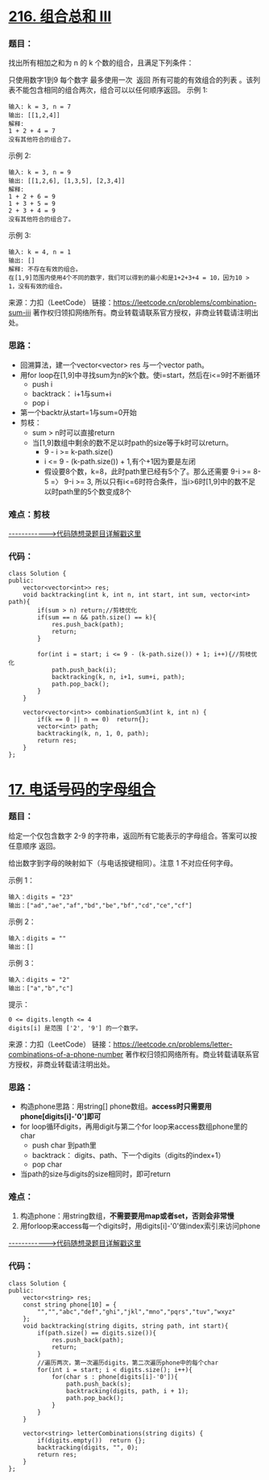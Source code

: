 # [216. 组合总和 III](https://leetcode.cn/problems/combination-sum-iii/)
### 题目：
找出所有相加之和为 n 的 k 个数的组合，且满足下列条件：

只使用数字1到9
每个数字 最多使用一次 
返回 所有可能的有效组合的列表 。该列表不能包含相同的组合两次，组合可以以任何顺序返回。
示例 1:
```
输入: k = 3, n = 7
输出: [[1,2,4]]
解释:
1 + 2 + 4 = 7
没有其他符合的组合了。
```
示例 2:
```
输入: k = 3, n = 9
输出: [[1,2,6], [1,3,5], [2,3,4]]
解释:
1 + 2 + 6 = 9
1 + 3 + 5 = 9
2 + 3 + 4 = 9
没有其他符合的组合了。
```
示例 3:
```
输入: k = 4, n = 1
输出: []
解释: 不存在有效的组合。
在[1,9]范围内使用4个不同的数字，我们可以得到的最小和是1+2+3+4 = 10，因为10 > 1，没有有效的组合。
```

来源：力扣（LeetCode）
链接：https://leetcode.cn/problems/combination-sum-iii
著作权归领扣网络所有。商业转载请联系官方授权，非商业转载请注明出处。



### 思路：
- 回溯算法，建一个vector<vector<int>> res 与一个vector<int> path。
- 用for loop在[1,9]中寻找sum为n的k个数。使i=start，然后在i<=9时不断循环
  - push i
  - backtrack： i+1与sum+i
  - pop i
- 第一个backtr从start=1与sum=0开始
- 剪枝：
  - sum > n时可以直接return
  - 当[1,9]数组中剩余的数不足以时path的size等于k时可以return。
    -  9 - i >= k-path.size()
    - i <= 9 - (k-path.size()) + 1,有个+1因为要是左闭
    - 假设要8个数，k=8，此时path里已经有5个了。那么还需要 9-i >= 8-5 =〉 9-i >= 3, 所以只有i<=6时符合条件，当i>6时[1,9]中的数不足以时path里的5个数变成8个

### 难点：剪枝

[------------>代码随想录题目详解戳这里](https://programmercarl.com/0216.%E7%BB%84%E5%90%88%E6%80%BB%E5%92%8CIII.html)


### 代码：  
```
class Solution {
public:
    vector<vector<int>> res;
    void backtracking(int k, int n, int start, int sum, vector<int> path){
        if(sum > n) return;//剪枝优化
        if(sum == n && path.size() == k){
            res.push_back(path);
            return;
        }

        for(int i = start; i <= 9 - (k-path.size()) + 1; i++){//剪枝优化
            path.push_back(i);
            backtracking(k, n, i+1, sum+i, path);
            path.pop_back();
        }
    }

    vector<vector<int>> combinationSum3(int k, int n) {
        if(k == 0 || n == 0)  return{};
        vector<int> path;
        backtracking(k, n, 1, 0, path);
        return res;
    }
};
```


# [17. 电话号码的字母组合](https://leetcode.cn/problems/letter-combinations-of-a-phone-number/)
### 题目：
给定一个仅包含数字 2-9 的字符串，返回所有它能表示的字母组合。答案可以按 任意顺序 返回。

给出数字到字母的映射如下（与电话按键相同）。注意 1 不对应任何字母。

示例 1：
```
输入：digits = "23"
输出：["ad","ae","af","bd","be","bf","cd","ce","cf"]
```
示例 2：
```
输入：digits = ""
输出：[]
```
示例 3：
```
输入：digits = "2"
输出：["a","b","c"]
```

提示：
```
0 <= digits.length <= 4
digits[i] 是范围 ['2', '9'] 的一个数字。
```
来源：力扣（LeetCode）
链接：https://leetcode.cn/problems/letter-combinations-of-a-phone-number
著作权归领扣网络所有。商业转载请联系官方授权，非商业转载请注明出处。



### 思路：
- 构造phone思路：用string[] phone数组。**access时只需要用 phone[digits[i]-'0']即可**
- for loop循环digits，再用digit与第二个for loop来access数组phone里的char
  - push char 到path里
  - backtrack： digits、path、下一个digits（digits的index+1）
  - pop char
- 当path的size与digits的size相同时，即可return

### 难点：
1. 构造phone：用string数组，**不需要要用map或者set，否则会非常慢**
2. 用forloop来access每一个digits时，用digits[i]-'0'做index索引来访问phone


[------------>代码随想录题目详解戳这里](https://programmercarl.com/0017.%E7%94%B5%E8%AF%9D%E5%8F%B7%E7%A0%81%E7%9A%84%E5%AD%97%E6%AF%8D%E7%BB%84%E5%90%88.html)


### 代码：  
```
class Solution {
public:
    vector<string> res;
    const string phone[10] = {
        "","","abc","def","ghi","jkl","mno","pqrs","tuv","wxyz"
    };
    void backtracking(string digits, string path, int start){
        if(path.size() == digits.size()){
            res.push_back(path);
            return;
        }
        //遍历两次，第一次遍历digits，第二次遍历phone中的每个char
        for(int i = start; i < digits.size(); i++){
            for(char s : phone[digits[i]-'0']){
                path.push_back(s);
                backtracking(digits, path, i + 1);
                path.pop_back();
            }
        }
    }

    vector<string> letterCombinations(string digits) {
        if(digits.empty())  return {};
        backtracking(digits, "", 0);
        return res;
    }
};
```
